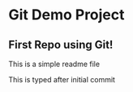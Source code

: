 # Git Demo Project
## First Repo using Git!

This is a simple readme file

This is typed after initial commit